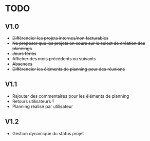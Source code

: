 # TODO

## V1.0

  * ~~Différencier les projets internes/non facturables~~
  * ~~Ne proposer que les projets en cours sur le select de création des plannings~~
  * ~~Jours fériés~~
  * ~~Afficher des mois précédents ou suivants~~
  * ~~Absences~~
  * ~~Différencier les éléments de planning pour des réunions~~

## V1.1

  * Rajouter des commentaires pour les éléments de planning
  * Retours utilisateurs ?
  * Planning réalisé par utilisateur

## V1.2

  * Gestion dynamique du status projet
